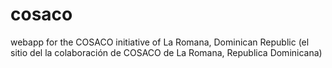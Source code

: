 # cosaco
webapp for the COSACO initiative of La Romana, Dominican Republic (el sitio del la colaboración de COSACO de La Romana, Republica Dominicana)


## 
